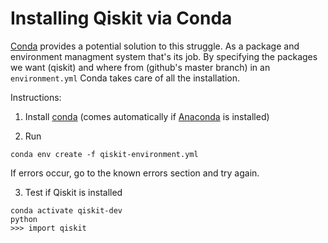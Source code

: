 # Installing Qiskit via Conda

[Conda](https://conda.io/projects/conda/en/latest/) provides a potential solution to this struggle.
As a package and environment managment system that's its job.
By specifying the packages we want (qiskit) and where from (github's master branch) in an `environment.yml` Conda takes care of all the installation.

Instructions:
1. Install [conda](https://conda.io/projects/conda/en/latest/user-guide/install/index.html) (comes automatically if [Anaconda](https://www.anaconda.com/distribution/) is installed)

2. Run 
```
conda env create -f qiskit-environment.yml
```
If errors occur, go to the known errors section and try again.

3. Test if Qiskit is installed
```
conda activate qiskit-dev
python
>>> import qiskit
```


